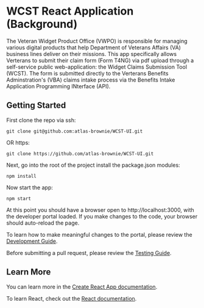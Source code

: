 # WCST React Application (Background)

The Veteran Widget Product Office (VWPO) is responsible for managing various digital
products that help Department of Veterans Affairs (VA) business lines deliver on their
missions. This app specifically allows Verterans to submit their claim form (Form T4NG) via pdf upload through a self-service public web-application: the Widget Claims Submission Tool (WCST). The form is submitted directly to the Verterans Benefits Adminstration's (VBA) claims intake process via the Benefits Intake Application Programming INterface (API).

## Getting Started

First clone the repo via ssh:

```
git clone git@github.com:atlas-brownie/WCST-UI.git
```

OR https:

```
git clone https://github.com/atlas-brownie/WCST-UI.git
```

Next, go into the root of the project install the package.json modules:

```
npm install
```

Now start the app:

```
npm start
```

At this point you should have a browser open to http://localhost:3000, with the developer portal loaded. If you make changes to the
code, your browser should auto-reload the page.

To learn how to make meaningful changes to the portal, please review the [Development Guide](docs/development.md).

Before submitting a pull request, please review the [Testing Guide](docs/testing.md).

## Learn More

You can learn more in the [Create React App documentation](https://facebook.github.io/create-react-app/docs/getting-started).

To learn React, check out the [React documentation](https://reactjs.org/).
